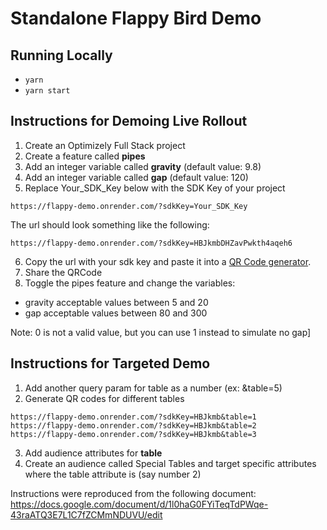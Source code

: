 # Standalone Flappy Bird Demo

## Running Locally
- `yarn`
- `yarn start`

## Instructions for Demoing Live Rollout

1. Create an Optimizely Full Stack project
2. Create a feature called **pipes**
3. Add an integer variable called **gravity** (default value: 9.8)
4. Add an integer variable called **gap** (default value: 120)
5. Replace Your_SDK_Key below with the SDK Key of your project

```https://flappy-demo.onrender.com/?sdkKey=Your_SDK_Key```

The url should look something like the following:

```https://flappy-demo.onrender.com/?sdkKey=HBJkmbDHZavPwkth4aqeh6```

6. Copy the url with your sdk key and paste it into a [QR Code generator](https://www.the-qrcode-generator.com/).
7. Share the QRCode
8. Toggle the pipes feature and change the variables:
- gravity acceptable values between 5 and 20
- gap acceptable values between 80 and 300

Note: 0 is not a valid value, but you can use 1 instead to simulate no gap]

## Instructions for Targeted Demo
1. Add another query param for table as a number (ex: &table=5)
2. Generate QR codes for different tables
```
https://flappy-demo.onrender.com/?sdkKey=HBJkmb&table=1
https://flappy-demo.onrender.com/?sdkKey=HBJkmb&table=2
https://flappy-demo.onrender.com/?sdkKey=HBJkmb&table=3
```
3. Add audience attributes for **table**
4. Create an audience called Special Tables and target specific attributes where the table attribute is (say number 2)


Instructions were reproduced from the following document:
https://docs.google.com/document/d/1l0haG0FYiTeqTdPWqe-43raATQ3E7L1C7fZCMmNDUVU/edit
